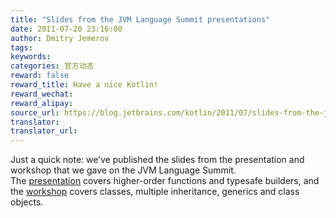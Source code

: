 ```yaml
---
title: "Slides from the JVM Language Summit presentations"
date: 2011-07-20 23:16:00
author: Dmitry Jemerov
tags:
keywords:
categories: 官方动态
reward: false
reward_title: Have a nice Kotlin!
reward_wechat:
reward_alipay:
source_url: https://blog.jetbrains.com/kotlin/2011/07/slides-from-the-jvm-language-summit-presentations/
translator:
translator_url:
---
```


Just a quick note: we’ve published the slides from the presentation and workshop that we gave on the JVM Language Summit.<br/>
The [presentation](http://confluence.jetbrains.net/download/attachments/40702623/JVMLS_talk_2011.pdf?version=1&modificationDate=1311201742425) covers higher-order functions and typesafe builders, and the [workshop](http://confluence.jetbrains.net/download/attachments/40702623/JVMLS_workshop_2011.pdf?version=1&modificationDate=1311201781543) covers classes, multiple inheritance, generics and class objects.
